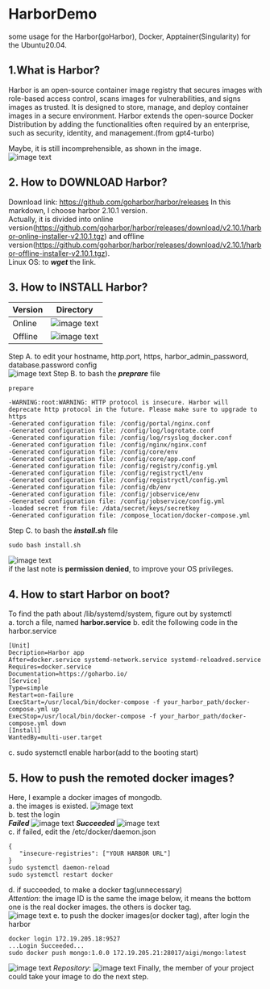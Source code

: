 # HarborDemo
some usage for the Harbor(goHarbor), Docker, Apptainer(Singularity) for the Ubuntu20.04.

## 1.What is Harbor?
Harbor is an open-source container image registry that secures images with role-based access control, scans images for vulnerabilities, and signs images as trusted. It is designed to store, manage, and deploy container images in a secure environment. Harbor extends the open-source Docker Distribution by adding the functionalities often required by an enterprise, such as security, identity, and management.(from gpt4-turbo)

Maybe, it is still incomprehensible, as shown in the image.  
![image text](./img/Harbor_home.jpg)

## 2. How to DOWNLOAD Harbor?
Download link: https://github.com/goharbor/harbor/releases
In this markdown, I choose harbor 2.10.1 version.  
Actually, it is divided into online version(https://github.com/goharbor/harbor/releases/download/v2.10.1/harbor-online-installer-v2.10.1.tgz) and offline version(https://github.com/goharbor/harbor/releases/download/v2.10.1/harbor-offline-installer-v2.10.1.tgz).  
Linux OS: to ***wget*** the link.

## 3. How to INSTALL Harbor?

Version | Directory
---- | ----  
Online | ![image text](./img/Harbor_online_version.jpg)  
Offline | ![image text](./img//Harbor_offline_version.jpg)  

Step A. to edit your hostname, http.port, https, harbor_admin_password, database.password config  
![image text](./img/Harbor_yaml.jpg)
Step B. to bash the ***preprare*** file  
```
prepare

-WARNING:root:WARNING: HTTP protocol is insecure. Harbor will deprecate http protocol in the future. Please make sure to upgrade to https
-Generated configuration file: /config/portal/nginx.conf
-Generated configuration file: /config/log/logrotate.conf
-Generated configuration file: /config/log/rsyslog_docker.conf
-Generated configuration file: /config/nginx/nginx.conf
-Generated configuration file: /config/core/env
-Generated configuration file: /config/core/app.conf
-Generated configuration file: /config/registry/config.yml
-Generated configuration file: /config/registryctl/env
-Generated configuration file: /config/registryctl/config.yml
-Generated configuration file: /config/db/env
-Generated configuration file: /config/jobservice/env
-Generated configuration file: /config/jobservice/config.yml
-loaded secret from file: /data/secret/keys/secretkey
-Generated configuration file: /compose_location/docker-compose.yml
```
Step C. to bash the ***install.sh*** file
```
sudo bash install.sh
```
![image text](./img/Harbor_install.jpg)  
if the last note is **permission denied**, to improve your OS privileges.  
## 4. How to start Harbor on boot?
To find the path about /lib/systemd/system, figure out by systemctl  
a. torch a file, named **harbor.service**
b. edit the following code in the harbor.service
```
[Unit]
Decription=Harbor app
After=docker.service systemd-network.service systemd-reloadved.service
Requires=docker.service
Documentation=https://goharbo.io/
[Service]
Type=simple
Restart=on-failure
ExecStart=/usr/local/bin/docker-compose -f your_harbor_path/docker-compose.yml up
ExecStop=/usr/local/bin/docker-compose -f your_harbor_path/docker-compose.yml down
[Install]
WantedBy=multi-user.target
```
c. sudo systemctl enable harbor(add to the booting start)  
## 5. How to push the remoted docker images?
Here, I example a docker images of mongodb.  
a. the images is existed.
![image text](./img/Harbor_image.jpg)  
b. test the login  
***Failed***
![image text](./img/Harbor_login_exception.jpg)
***Succeeded***
![image text](./img/Harbor_login_succeeded.jpg)  
c. if failed, edit the /etc/docker/daemon.json
```
{
   "insecure-registries": ["YOUR HARBOR URL"]
}
sudo systemctl daemon-reload
sudo systemctl restart docker
```
d. if succeeded, to make a docker tag(unnecessary)  
*Attention*: the image ID is the same the image below, it means the bottom one is the real docker images. the others is docker tag.  
![image text](./img/Harbor_docker_tag.jpg)
e. to push the docker images(or docker tag), after login the harbor
```
docker login 172.19.205.18:9527
...Login Succeeded...
sudo docker push mongo:1.0.0 172.19.205.21:28017/aigi/mongo:latest
```
![image text](./img/Harbor_docker_push.jpg)
*Repository*:
![image text](./img/Harbor_docker_push_result.jpg)
Finally, the member of your project could take your image to do the next step.
